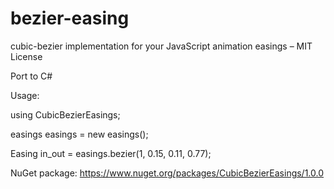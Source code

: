 # bezier-easing
cubic-bezier implementation for your JavaScript animation easings – MIT License

Port to C#

Usage:

using CubicBezierEasings;

easings easings = new easings();

Easing in_out = easings.bezier(1, 0.15, 0.11, 0.77);

NuGet package: https://www.nuget.org/packages/CubicBezierEasings/1.0.0
